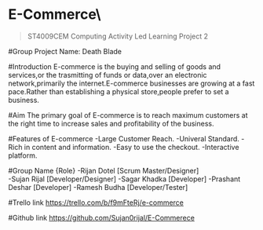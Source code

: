 # E-Commerce\\
>ST4009CEM Computing Activity Led Learning Project 2

#Group Project Name: Death Blade


#Introduction
E-commerce is the buying and selling of goods and services,or the trasmitting of funds or data,over an electronic network,primarily the internet.E-commerce businesses are growing at a fast pace.Rather than establishing a physical store,people prefer to set a business.

#Aim
The primary goal of E-commerce is to reach maximum customers at the right time to increase sales and profitability of the business.

#Features of E-commerce 
-Large Customer Reach. 
-Univeral Standard.
-Rich in content and information.
-Easy to use the checkout.
-Interactive platform.

#Group Name                  {Role}
-Rijan Dotel               [Scrum Master/Designer]  
-Sujan Rijal               [Developer/Designer]
-Sagar Khadka              [Developer]
-Prashant Deshar           [Developer]
-Ramesh Budha              [Developer/Tester]

#Trello link 
https://trello.com/b/f9mFteRj/e-commerce

#Github link
https://github.com/Sujan0rijal/E-Commerece


